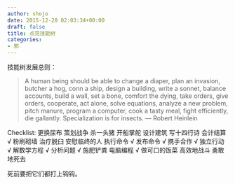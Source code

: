 ```yaml
---
author: shojo
date: 2015-12-28 02:03:34+00:00
draft: false
title: 点亮技能树
categories:
- 邪
---
```


技能树发展总则：



<blockquote>A human being should be able to change a diaper, plan an invasion,  butcher a hog, conn a ship, design a building, write a sonnet, balance accounts, build a wall, set a bone, comfort the dying, take orders, give orders, cooperate, act alone, solve equations, analyze a new problem, pitch manure, program a computer, cook a tasty meal, fight efficiently, die gallantly. Specialization is for insects.
— Robert Heinlein</blockquote>




Checklist:
更换尿布
策划战争
杀一头猪
开船掌舵
设计建筑
写十四行诗
会计结算 √
粉刷砌墙
治疗脱臼
安慰临终的人
执行命令 √
发布命令 √
携手合作 √
独立行动 √
解数学方程 √
分析问题 √
施肥铲粪
电脑编程 √
做可口的饭菜
高效地战斗
勇敢地死去


死前要把它们都打上钩钩。
